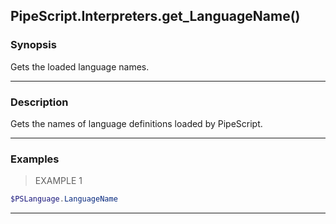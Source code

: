PipeScript.Interpreters.get_LanguageName()
------------------------------------------

### Synopsis
Gets the loaded language names.

---

### Description

Gets the names of language definitions loaded by PipeScript.

---

### Examples
> EXAMPLE 1

```PowerShell
$PSLanguage.LanguageName
```

---
